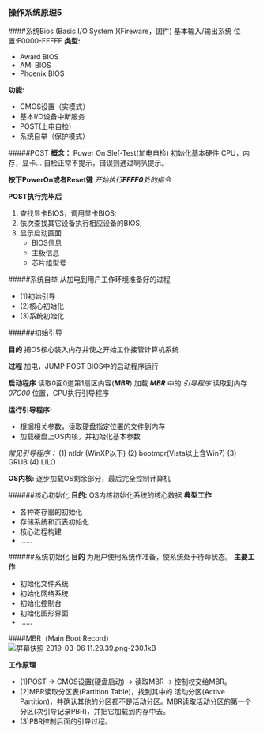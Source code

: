 ### 操作系统原理5

####系统Bios (Basic I/O System )(Fireware，固件) 
基本输入/输出系统
位置:F0000-FFFFF
**类型:**
- Award BIOS 
- AMI BIOS 
- Phoenix BIOS

**功能:** 
- CMOS设置（实模式）
- 基本I/O设备中断服务 
- POST(上电自检) 
- 系统自举（保护模式）

#####POST
**概念：**
Power On Slef-Test(加电自检) 
初始化基本硬件
CPU，内存，显卡... 
自检正常不提示，错误则通过喇叭提示。

**按下PowerOn或者Reset键**
*开始执行**FFFF0**处的指令*

**POST执行完毕后**
1. 查找显卡BIOS，调用显卡BIOS;
2. 依次查找其它设备执行相应设备的BIOS;
3. 显示启动画面
    - BIOS信息 
    - 主板信息 
    - 芯片组型号

#####系统自举
从加电到用户工作环境准备好的过程
 - (1)初始引导 
 - (2)核心初始化 
 - (3)系统初始化

######初始引导

**目的**
把OS核心装入内存并使之开始工作接管计算机系统

**过程**
加电，JUMP POST
BIOS中的启动程序运行

**启动程序**
读取0面0道第1扇区内容(***MBR***)
加载 ***MBR*** 中的 *引导程序*
读取到内存 *07C00* 位置，CPU执行引导程序

**运行引导程序:**
- 根据相关参数，读取硬盘指定位置的文件到内存
- 加载硬盘上OS内核，并初始化基本参数

*常见引导程序：*
(1) ntldr (WinXP以下)
(2) bootmgr(Vista以上含Win7)
(3) GRUB
(4) LILO

**OS内核:**
逐步加载OS剩余部分，最后完全控制计算机

######核心初始化
**目的:** 
OS内核初始化系统的核心数据 
**典型工作**
- 各种寄存器的初始化 
- 存储系统和页表初始化
- 核心进程构建 
- ......

######系统初始化
**目的**
为用户使用系统作准备，使系统处于待命状态。 
**主要工作**
- 初始化文件系统 
- 初始化网络系统 
- 初始化控制台 
- 初始化图形界面 
- ......


####MBR（Main Boot Record）
![屏幕快照 2019-03-06 11.29.39.png-230.1kB][3]


**工作原理**
 - (1)POST → CMOS设置(硬盘启动) → 读取MBR → 控制权交给MBR。
 - (2)MBR读取分区表(Partition Table)，找到其中的 活动分区(Active Partition)，并确认其他的分区都不是活动分区。MBR读取活动分区的第一个分区(次引导记录PBR)，并把它加载到内存中去。
 - (3)PBR控制后面的引导过程。

[3]: http://static.zybuluo.com/linekm/9o5lyyiuhbwaqopg2cpf4g1l/%E5%B1%8F%E5%B9%95%E5%BF%AB%E7%85%A7%202019-03-06%2011.29.39.png

 